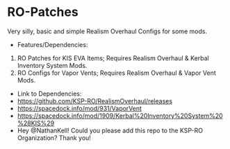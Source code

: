 # RO-Patches
Very silly, basic and simple Realism Overhaul Configs for some mods.
- Features/Dependencies:
1. RO Patches for KIS EVA Items; Requires Realism Overhaul & Kerbal Inventory System Mods.
2. RO Configs for Vapor Vents; Requires Realism Overhaul & Vapor Vent Mods.
- Link to Dependencies:
- https://github.com/KSP-RO/RealismOverhaul/releases
- https://spacedock.info/mod/931/VaporVent
- https://spacedock.info/mod/1909/Kerbal%20Inventory%20System%20%28KIS%29
- Hey @NathanKell! Could you please add this repo to the KSP-RO Organization? Thank you!
